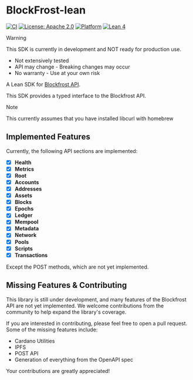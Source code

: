 # BlockFrost-lean
[![CI](https://github.com/RSoulatIOHK/blockfrost-lean4/actions/workflows/ci-macos.yaml/badge.svg)](https://github.com/RSoulatIOHK/blockfrost-lean4/actions/workflows/ci-macos.yaml)
[![License: Apache 2.0](https://img.shields.io/badge/License-Apache%202.0-blue.svg)](https://opensource.org/licenses/Apache-2.0)
[![Platform](https://img.shields.io/badge/platform-macOS-lightgrey.svg)]()
[![Lean 4](https://img.shields.io/badge/Lean-4-blue.svg)](https://leanprover.github.io/)

> [!WARNING]
> This SDK is currently in development and NOT ready for production use.
> 
> - Not extensively tested
> - API may change - Breaking changes may occur
> - No warranty - Use at your own risk

A Lean SDK for [Blockfrost API](https://blockfrost.io/).

This SDK provides a typed interface to the Blockfrost API.

> [!NOTE]
> This currently assumes that you have installed libcurl with homebrew

## Implemented Features

Currently, the following API sections are implemented:

- [x]   **Health**
- [x]   **Metrics**
- [x]   **Root**
- [x]   **Accounts**
- [x]   **Addresses**
- [x]   **Assets**
- [x]   **Blocks**
- [x]   **Epochs**
- [x]   **Ledger**
- [x]   **Mempool**
- [x]   **Metadata**
- [x]   **Network**
- [x]   **Pools**
- [x]   **Scripts**
- [x]   **Transactions**

Except the POST methods, which are not yet implemented.

## Missing Features & Contributing

This library is still under development, and many features of the Blockfrost API are not yet implemented. We welcome contributions from the community to help expand the library's coverage.

If you are interested in contributing, please feel free to open a pull request. Some of the missing features include:

*   Cardano Utilities
*   IPFS
*   POST API
*   Generation of everything from the OpenAPI spec

Your contributions are greatly appreciated!
